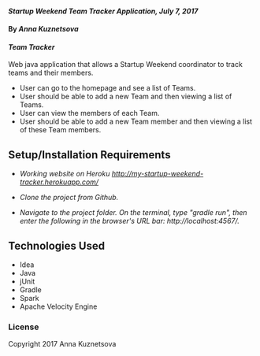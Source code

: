 #### _Startup Weekend Team Tracker Application, July 7, 2017_

#### By _**Anna Kuznetsova**_

#### _Team Tracker_

Web java application that allows a Startup Weekend coordinator to track teams and their members.

* User can go to the homepage and see a list of Teams.
* User should be able to add a new Team and then viewing a list of Teams.
* User can view the members of each Team.
* User should be able to add a new Team member and then viewing a list of these Team members.


## Setup/Installation Requirements

* _Working website on Heroku http://my-startup-weekend-tracker.herokuapp.com/_

* _Clone the project from Github._
* _Navigate to the project folder.  On the terminal, type "gradle run", then enter the following in the browser's URL bar: http://localhost:4567/._


## Technologies Used

* Idea
* Java
* jUnit
* Gradle
* Spark
* Apache Velocity Engine

### License
Copyright 2017 Anna Kuznetsova  
